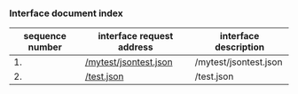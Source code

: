 ### Interface document index
|sequence number |interface request address|interface description |
| -------- | -------- |-------- | 
|1. |[/mytest/jsontest.json](../doc/mytest/jsontest.md)|/mytest/jsontest.json|
|2. |[/test.json](../doc/test.md)|/test.json|
